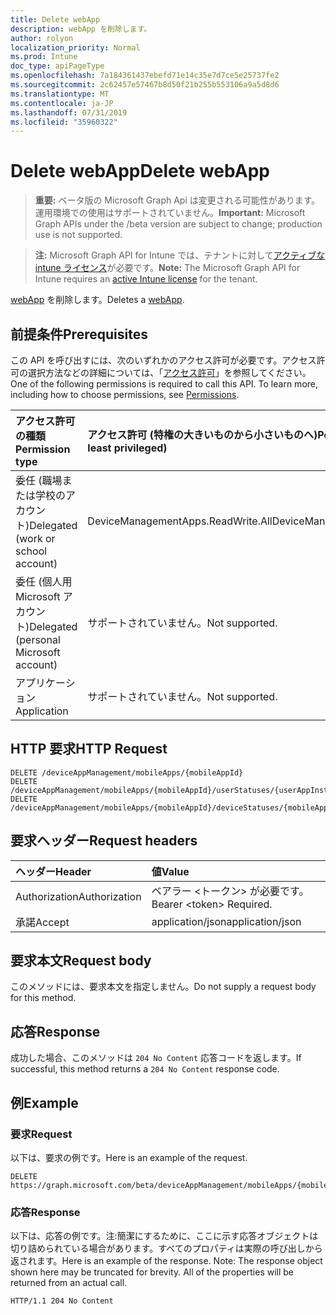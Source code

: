 ```yaml
---
title: Delete webApp
description: webApp を削除します。
author: rolyon
localization_priority: Normal
ms.prod: Intune
doc_type: apiPageType
ms.openlocfilehash: 7a184361437ebefd71e14c35e7d7ce5e25737fe2
ms.sourcegitcommit: 2c62457e57467b8d50f21b255b553106a9a5d8d6
ms.translationtype: MT
ms.contentlocale: ja-JP
ms.lasthandoff: 07/31/2019
ms.locfileid: "35960322"
---
```

# <a name="delete-webapp"></a><span data-ttu-id="1edc2-103">Delete webApp</span><span class="sxs-lookup"><span data-stu-id="1edc2-103">Delete webApp</span></span>

> <span data-ttu-id="1edc2-104">**重要:** ベータ版の Microsoft Graph Api は変更される可能性があります。運用環境での使用はサポートされていません。</span><span class="sxs-lookup"><span data-stu-id="1edc2-104">**Important:** Microsoft Graph APIs under the /beta version are subject to change; production use is not supported.</span></span>

> <span data-ttu-id="1edc2-105">**注:** Microsoft Graph API for Intune では、テナントに対して[アクティブな intune ライセンス](https://go.microsoft.com/fwlink/?linkid=839381)が必要です。</span><span class="sxs-lookup"><span data-stu-id="1edc2-105">**Note:** The Microsoft Graph API for Intune requires an [active Intune license](https://go.microsoft.com/fwlink/?linkid=839381) for the tenant.</span></span>

<span data-ttu-id="1edc2-106">[webApp](../resources/intune-apps-webapp.md) を削除します。</span><span class="sxs-lookup"><span data-stu-id="1edc2-106">Deletes a [webApp](../resources/intune-apps-webapp.md).</span></span>

## <a name="prerequisites"></a><span data-ttu-id="1edc2-107">前提条件</span><span class="sxs-lookup"><span data-stu-id="1edc2-107">Prerequisites</span></span>
<span data-ttu-id="1edc2-p101">この API を呼び出すには、次のいずれかのアクセス許可が必要です。アクセス許可の選択方法などの詳細については、「[アクセス許可](/graph/permissions-reference)」を参照してください。</span><span class="sxs-lookup"><span data-stu-id="1edc2-p101">One of the following permissions is required to call this API. To learn more, including how to choose permissions, see [Permissions](/graph/permissions-reference).</span></span>

|<span data-ttu-id="1edc2-110">アクセス許可の種類</span><span class="sxs-lookup"><span data-stu-id="1edc2-110">Permission type</span></span>|<span data-ttu-id="1edc2-111">アクセス許可 (特権の大きいものから小さいものへ)</span><span class="sxs-lookup"><span data-stu-id="1edc2-111">Permissions (from most to least privileged)</span></span>|
|:---|:---|
|<span data-ttu-id="1edc2-112">委任 (職場または学校のアカウント)</span><span class="sxs-lookup"><span data-stu-id="1edc2-112">Delegated (work or school account)</span></span>|<span data-ttu-id="1edc2-113">DeviceManagementApps.ReadWrite.All</span><span class="sxs-lookup"><span data-stu-id="1edc2-113">DeviceManagementApps.ReadWrite.All</span></span>|
|<span data-ttu-id="1edc2-114">委任 (個人用 Microsoft アカウント)</span><span class="sxs-lookup"><span data-stu-id="1edc2-114">Delegated (personal Microsoft account)</span></span>|<span data-ttu-id="1edc2-115">サポートされていません。</span><span class="sxs-lookup"><span data-stu-id="1edc2-115">Not supported.</span></span>|
|<span data-ttu-id="1edc2-116">アプリケーション</span><span class="sxs-lookup"><span data-stu-id="1edc2-116">Application</span></span>|<span data-ttu-id="1edc2-117">サポートされていません。</span><span class="sxs-lookup"><span data-stu-id="1edc2-117">Not supported.</span></span>|

## <a name="http-request"></a><span data-ttu-id="1edc2-118">HTTP 要求</span><span class="sxs-lookup"><span data-stu-id="1edc2-118">HTTP Request</span></span>
<!-- {
  "blockType": "ignored"
}
-->
``` http
DELETE /deviceAppManagement/mobileApps/{mobileAppId}
DELETE /deviceAppManagement/mobileApps/{mobileAppId}/userStatuses/{userAppInstallStatusId}/app
DELETE /deviceAppManagement/mobileApps/{mobileAppId}/deviceStatuses/{mobileAppInstallStatusId}/app
```

## <a name="request-headers"></a><span data-ttu-id="1edc2-119">要求ヘッダー</span><span class="sxs-lookup"><span data-stu-id="1edc2-119">Request headers</span></span>
|<span data-ttu-id="1edc2-120">ヘッダー</span><span class="sxs-lookup"><span data-stu-id="1edc2-120">Header</span></span>|<span data-ttu-id="1edc2-121">値</span><span class="sxs-lookup"><span data-stu-id="1edc2-121">Value</span></span>|
|:---|:---|
|<span data-ttu-id="1edc2-122">Authorization</span><span class="sxs-lookup"><span data-stu-id="1edc2-122">Authorization</span></span>|<span data-ttu-id="1edc2-123">ベアラー &lt;トークン&gt; が必要です。</span><span class="sxs-lookup"><span data-stu-id="1edc2-123">Bearer &lt;token&gt; Required.</span></span>|
|<span data-ttu-id="1edc2-124">承諾</span><span class="sxs-lookup"><span data-stu-id="1edc2-124">Accept</span></span>|<span data-ttu-id="1edc2-125">application/json</span><span class="sxs-lookup"><span data-stu-id="1edc2-125">application/json</span></span>|

## <a name="request-body"></a><span data-ttu-id="1edc2-126">要求本文</span><span class="sxs-lookup"><span data-stu-id="1edc2-126">Request body</span></span>
<span data-ttu-id="1edc2-127">このメソッドには、要求本文を指定しません。</span><span class="sxs-lookup"><span data-stu-id="1edc2-127">Do not supply a request body for this method.</span></span>

## <a name="response"></a><span data-ttu-id="1edc2-128">応答</span><span class="sxs-lookup"><span data-stu-id="1edc2-128">Response</span></span>
<span data-ttu-id="1edc2-129">成功した場合、このメソッドは `204 No Content` 応答コードを返します。</span><span class="sxs-lookup"><span data-stu-id="1edc2-129">If successful, this method returns a `204 No Content` response code.</span></span>

## <a name="example"></a><span data-ttu-id="1edc2-130">例</span><span class="sxs-lookup"><span data-stu-id="1edc2-130">Example</span></span>

### <a name="request"></a><span data-ttu-id="1edc2-131">要求</span><span class="sxs-lookup"><span data-stu-id="1edc2-131">Request</span></span>
<span data-ttu-id="1edc2-132">以下は、要求の例です。</span><span class="sxs-lookup"><span data-stu-id="1edc2-132">Here is an example of the request.</span></span>
``` http
DELETE https://graph.microsoft.com/beta/deviceAppManagement/mobileApps/{mobileAppId}
```

### <a name="response"></a><span data-ttu-id="1edc2-133">応答</span><span class="sxs-lookup"><span data-stu-id="1edc2-133">Response</span></span>
<span data-ttu-id="1edc2-p102">以下は、応答の例です。注:簡潔にするために、ここに示す応答オブジェクトは切り詰められている場合があります。すべてのプロパティは実際の呼び出しから返されます。</span><span class="sxs-lookup"><span data-stu-id="1edc2-p102">Here is an example of the response. Note: The response object shown here may be truncated for brevity. All of the properties will be returned from an actual call.</span></span>
``` http
HTTP/1.1 204 No Content
```





